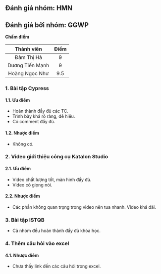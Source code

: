 ## Đánh giá nhóm: HMN
## Đánh giá bởi nhóm: GGWP

**Chấm điểm**

|    Thành viên   	    | Điểm 	|
|:---------------------:|:-----:|
| Đàm Thị Hà 			|  9  	|
| Dương Tiến Mạnh		|  9	|
| Hoàng Ngọc Như  		|  9.5	|

### 1.	Bài tập Cypress	

#### 1.1. Ưu điểm
- Hoàn thành đầy đủ các TC.
- Trình bày khá rõ ràng, dễ hiểu.
- Có comment đầy đủ.

#### 1.2.	Nhược điểm
- Không có.

### 2.	Video giới thiệu công cụ Katalon Studio
#### 2.1. Ưu điểm
- Video chất lượng tốt, màn hình đầy đủ.
- Video có giọng nói.

#### 2.2. Nhược điểm
- Các phần không quan trọng trong video nên tua nhanh. Video khá dài.

### 3. Bài tập ISTQB
- Cả nhóm đều hoàn thành đầy đủ khóa học.

### 4. Thêm câu hỏi vào excel
#### 4.1. Nhược điểm
- Chưa thấy link đến các câu hỏi trong excel.